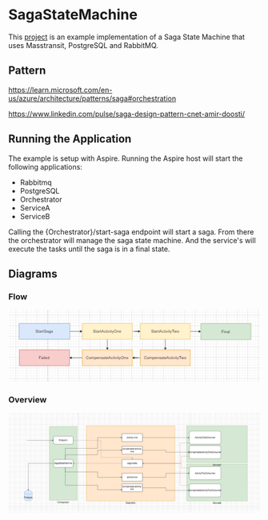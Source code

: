 # SagaStateMachine

This [project](/SagaStateMachine) is an example implementation of a Saga State Machine that uses Masstransit, PostgreSQL and RabbitMQ.

## Pattern

https://learn.microsoft.com/en-us/azure/architecture/patterns/saga#orchestration

https://www.linkedin.com/pulse/saga-design-pattern-cnet-amir-doosti/

## Running the Application

The example is setup with Aspire. Running the Aspire host will start the following applications:

- Rabbitmq
- PostgreSQL
- Orchestrator
- ServiceA
- ServiceB

Calling the {Orchestrator}/start-saga endpoint will start a saga. From there the orchestrator will manage the saga state machine.
And the service's will execute the tasks until the saga is in a final state.

## Diagrams

### Flow

![flow](assets/flow.png)

### Overview

![overview](assets/overview.png)
